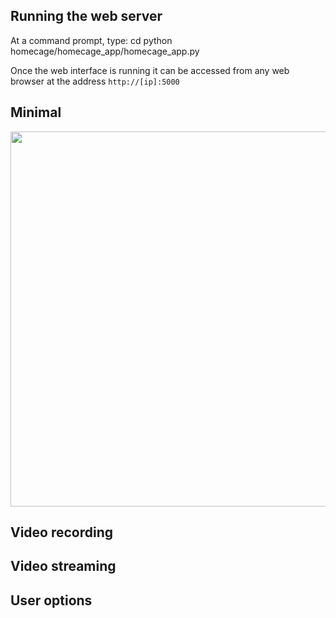 ## Running the web server

At a command prompt, type:
    cd
    python homecage/homecage_app/homecage_app.py
    
Once the web interface is running it can be accessed from any web browser at the address `http://[ip]:5000`
    
## Minimal

<IMG SRC="../img/web-interface-minimal.png" width=600>

## Video recording

## Video streaming

## User options

